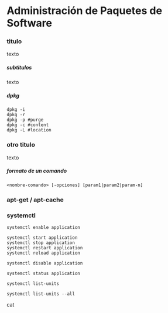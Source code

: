 # Administración de Paquetes de Software

### titulo
texto


##### subtitulos
texto


##### dpkg
    dpkg -i
    dpkg -r
    dpkg -p #purge
    dpkg -c #content
    dpkg -L #location


### otro titulo
texto


##### formato de un comando

    <nombre-comando> [-opciones] [param1|param2|param-n]



### apt-get / apt-cache

### systemctl

    systemctl enable application
    
    systemctl start application
    systemctl stop application
    systemctl restart application
    systemctl reload application
    
    systemctl disable application
    
    systemctl status application
    
    systemctl list-units
    
    systemctl list-units --all

cat 